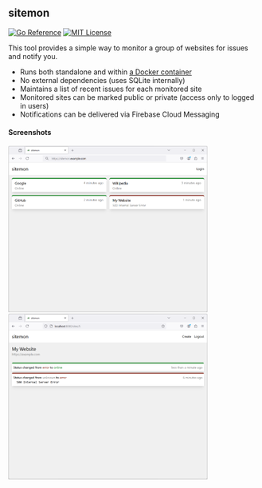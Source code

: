 ## sitemon

[![Go Reference](https://pkg.go.dev/badge/github.com/nathan-osman/sitemon.svg)](https://pkg.go.dev/github.com/nathan-osman/sitemon)
[![MIT License](https://img.shields.io/badge/license-MIT-9370d8.svg?style=flat)](https://opensource.org/licenses/MIT)

This tool provides a simple way to monitor a group of websites for issues and notify you.

- Runs both standalone and within [a Docker container](https://hub.docker.com/repository/docker/nathanosman/sitemon/general)
- No external dependencies (uses SQLite internally)
- Maintains a list of recent issues for each monitored site
- Monitored sites can be marked public or private (access only to logged in users)
- Notifications can be delivered via Firebase Cloud Messaging

#### Screenshots

<img src="https://github.com/nathan-osman/sitemon/blob/main/img/ss-home.png?raw=true" width="400" /> &nbsp; <img src="https://github.com/nathan-osman/sitemon/blob/main/img/ss-events.png?raw=true" width="400" />
